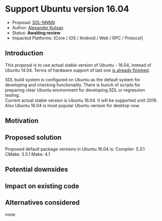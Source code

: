 # Support Ubuntu version 16.04

* Proposal: [SDL-NNNN](NNNN-support_ubuntu_16.04.md)
* Author: [Alexander Kutsan](https://github.com/LuxoftAKutsan)
* Status: **Awaiting review**
* Impacted Platforms: [Core / iOS / Android / Web / RPC / Protocol]

## Introduction

This proposal is to use actual stable version of Ubuntu - 16.04, instead of Ubuntu 14.04. Terms of hardware support of last one [is already finished](https://wiki.ubuntu.com/Releases?_ga=2.3494576.1830877159.1494597768-585859595.1491489263).
 

 
SDL build system is configured on Ubuntu as the default system for developing and checking functionality.
There is bunch of scripts for preparing clear Ubuntu environment for developing SDL or regression testing.   
Current actual stable version is Ubuntu 16.04. It will be supported until 2019. Also Ubuntu 16.04 is most popular Ubuntu version for desktop now.


## Motivation



## Proposed solution


Proposed default package versions in Ubuntu 16.04 is:
Compiler: 5.3.1 
CMake: 3.5.1
Make: 4.1

## Potential downsides


## Impact on existing code

## Alternatives considered

none
